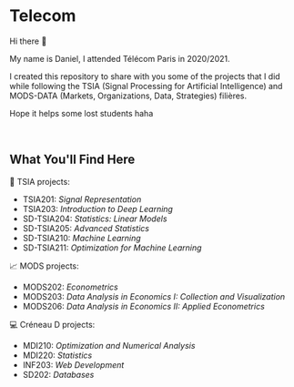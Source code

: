 # Telecom

Hi there 👋

My name is Daniel, I attended Télécom Paris in 2020/2021.

I created this repository to share with you some of the projects that I did while following the TSIA (Signal Processing for Artificial Intelligence) and MODS-DATA (Markets, 
Organizations, Data, Strategies) filières.

Hope it helps some lost students haha

<br>

## What You'll Find Here

🧠 TSIA projects:

- TSIA201: *Signal Representation*
- TSIA203: *Introduction to Deep Learning*
- SD-TSIA204: *Statistics: Linear Models*
- SD-TSIA205: *Advanced Statistics*
- SD-TSIA210: *Machine Learning*
- SD-TSIA211: *Optimization for Machine Learning*

📈 MODS projects:

- MODS202: *Econometrics*
- MODS203: *Data Analysis in Economics I: Collection and Visualization*
- MODS206: *Data Analysis in Economics II: Applied Econometrics*

💻 Créneau D projects:

- MDI210: *Optimization and Numerical Analysis*
- MDI220: *Statistics*
- INF203: *Web Development*
- SD202: *Databases*
